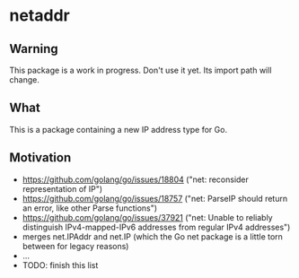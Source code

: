 # netaddr

## Warning

This package is a work in progress. Don't use it yet. Its import path will change.

## What

This is a package containing a new IP address type for Go.

## Motivation

* https://github.com/golang/go/issues/18804 ("net: reconsider representation of IP")
* https://github.com/golang/go/issues/18757 ("net: ParseIP should return an error, like other Parse functions")
* https://github.com/golang/go/issues/37921 ("net: Unable to reliably distinguish IPv4-mapped-IPv6 addresses from regular IPv4 addresses")
* merges net.IPAddr and net.IP (which the Go net package is a little torn between for legacy reasons)
* ...
* TODO: finish this list
